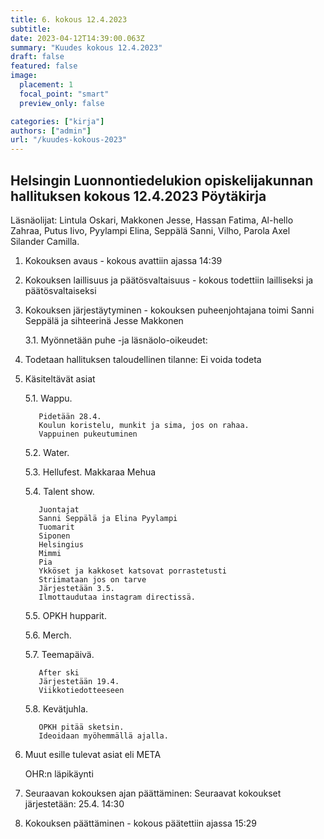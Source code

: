 ```yaml
---
title: 6. kokous 12.4.2023
subtitle: 
date: 2023-04-12T14:39:00.063Z
summary: "Kuudes kokous 12.4.2023"
draft: false
featured: false
image:
  placement: 1
  focal_point: "smart"
  preview_only: false

categories: ["kirja"]
authors: ["admin"]
url: "/kuudes-kokous-2023"
---
```

## Helsingin Luonnontiedelukion opiskelijakunnan hallituksen kokous 12.4.2023 Pöytäkirja

Läsnäolijat: Lintula Oskari, Makkonen Jesse, Hassan Fatima, Al-hello Zahraa, Putus Iivo, Pyylampi Elina, Seppälä Sanni,   Vilho, Parola Axel Silander Camilla.

1. Kokouksen avaus - kokous avattiin ajassa 14:39
2. Kokouksen laillisuus ja päätösvaltaisuus - kokous todettiin lailliseksi ja
päätösvaltaiseksi
3. Kokouksen järjestäytyminen - kokouksen puheenjohtajana toimi Sanni Seppälä  ja sihteerinä Jesse Makkonen

     3.1. Myönnetään puhe -ja läsnäolo-oikeudet:
4. Todetaan hallituksen taloudellinen tilanne:  Ei voida todeta
5. Käsiteltävät asiat

    5.1. Wappu.

          Pidetään 28.4.
          Koulun koristelu, munkit ja sima, jos on rahaa.
          Vappuinen pukeutuminen
    5.2. Water.

    5.3. Hellufest.
          Makkaraa
          Mehua

    5.4. Talent show.

          Juontajat
          Sanni Seppälä ja Elina Pyylampi
          Tuomarit
          Siponen
          Helsingius
          Mimmi
          Pia
          Ykköset ja kakkoset katsovat porrastetusti
          Striimataan jos on tarve
          Järjestetään 3.5.
          Ilmottaudutaa instagram directissä.

    5.5. OPKH hupparit.

    5.6. Merch.

    5.7. Teemapäivä.

          After ski
          Järjestetään 19.4.
          Viikkotiedotteeseen
    5.8. Kevätjuhla.

          OPKH pitää sketsin.
          Ideoidaan myöhemmällä ajalla.

6. Muut esille tulevat asiat eli META

     OHR:n läpikäynti

7. Seuraavan kokouksen ajan päättäminen:
Seuraavat kokoukset järjestetään: 25.4. 14:30
8. Kokouksen päättäminen - kokous päätettiin ajassa  15:29
